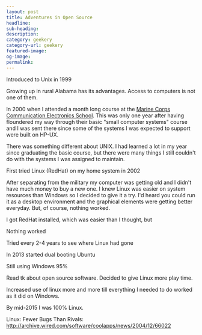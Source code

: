 ```yaml
---
layout: post
title: Adventures in Open Source
headline:
sub-heading:
description:
category: geekery
category-url: geekery
featured-image:
og-image:
permalink:
---
```

Introduced to Unix in 1999

Growing up in rural Alabama has its advantages. Access to computers is not one of them.

In 2000 when I attended a month long course at the [Marine Corps Communication Electronics School](//en.wikipedia.org/wiki/Marine_Corps_Communication_Electronics_School). This was only one year after having floundered my way through their basic "small computer systems" course and I was sent there since some of the systems I was expected to support were built on HP-UX.

There was something different about UNIX. I had learned a lot in my year since graduating the basic course, but there were many things I still couldn't do with the systems I was assigned to maintain.

First tried Linux (RedHat) on my home system in 2002

After separating from the military my computer was getting old and I didn't have much money to buy a new one. I knew Linux was easier on system resources than Windows so I decided to give it a try. I'd heard you could run it as a desktop environment and the graphical elements were getting better everyday. But, of course, nothing worked.

I got RedHat installed, which was easier than I thought, but

Nothing worked

Tried every 2-4 years to see where Linux had gone

In 2013 started dual booting Ubuntu

Still using Windows 95%

Read tk about open source software. Decided to give Linux more play time.

Increased use of linux more and more till everything I needed to do worked as it did on Windows.

By mid-2015 I was 100% Linux.


Linux: Fewer Bugs Than Rivals: http://archive.wired.com/software/coolapps/news/2004/12/66022